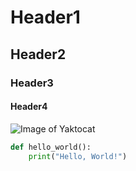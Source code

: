 # Header1
## Header2
### Header3
#### Header4
![Image of Yaktocat](https://octodex.github.com/images/yaktocat.png) 

```python
def hello_world():
    print("Hello, World!")
